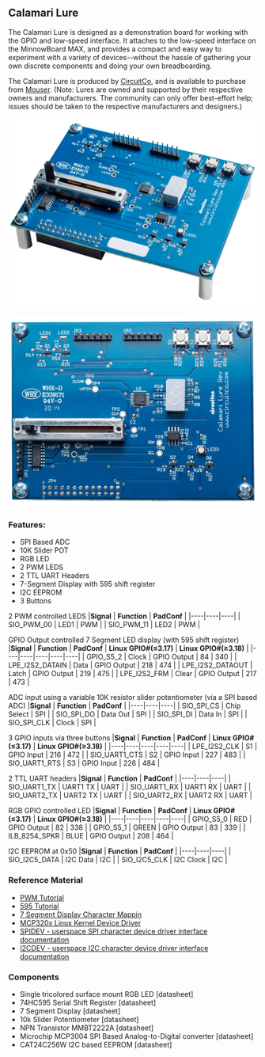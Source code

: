 ## Calamari Lure

The Calamari Lure is designed as a demonstration board for working with the GPIO and low-speed interface. It attaches to the low-speed interface on the MinnowBoard MAX, and provides a compact and easy way to experiment with a variety of devices--without the hassle of gathering your own discrete components and doing your own breadboarding.

The Calamari Lure is produced by [CircuitCo](http://www.circuitco.com/), and is available to purchase from [Mouser](http://www.mouser.com/ProductDetail/MinnowBoard-by-CircuitCo/999-0004990). (Note: Lures are owned and supported by their respective owners and manufacturers. The community can only offer best-effort help; issues should be taken to the respective manufacturers and designers.) 

![Calamari Lure](pages/lures/Lure-Calamari-angled.png)

![Calamari Lure](pages/lures/Lure-Calamari-top.png)

### Features:
- SPI Based ADC
- 10K Slider POT
- RGB LED
- 2 PWM LEDS
- 2 TTL UART Headers
- 7-Segment Display with 595 shift register
- I2C EEPROM
- 3 Buttons

2 PWM controlled LEDS
|**Signal** | **Function** | **PadConf** |
|----|----|----|
| SIO_PWM_00   |  LED1  | PWM   |
| SIO_PWM_11   |  LED2  | PWM   |


GPIO Output controlled 7 Segment LED display (with 595 shift register)
|**Signal** | **Function** | **PadConf** | **Linux GPIO#(≤3.17)** | **Linux GPIO#(≥3.18)** |
|----|----|----|----|----|
|    GPIO_S5_2 | Clock   |  GPIO Output  | 84   | 340   |
|  LPE_I2S2_DATAIN  |  Data  |  GPIO Output  | 218   | 474   |
|  LPE_I2S2_DATAOUT  | Latch   | GPIO Output   |  219  |  475  |
|  LPE_I2S2_FRM  | Clear   | GPIO Output   | 217   | 473   |

ADC input using a variable 10K resistor slider potentiometer (via a SPI based ADC)
|**Signal** | **Function** | **PadConf** |
|----|----|----|
| SIO_SPI_CS   |  Chip Select  | SPI   |
| SIO_SPI_DO   | Data Out   |  SPI  |
| SIO_SPI_DI  | Data In   | SPI   |
| SIO_SPI_CLK  | Clock   |  SPI  |

3 GPIO inputs via three buttons
|**Signal** | **Function** | **PadConf** | **Linux GPIO#(≤3.17)** | **Linux GPIO#(≥3.18)** |
|----|----|----|----|----|
|  LPE_I2S2_CLK  | S1   | GPIO Input   | 216   | 472   |
|  SIO_UART1_CTS  | S2   | GPIO Input   |  227  |  483  |
|  SIO_UART1_RTS  | S3   | GPIO Input   | 226   | 484   |


2 TTL UART headers
|**Signal** | **Function** | **PadConf** |
|----|----|----|
| SIO_UART1_TX  | UART1 TX  | UART   |
| SIO_UART1_RX  | UART1 RX  | UART   |
| SIO_UART2_TX  | UART2 TX  | UART   |
| SIO_UART2_RX  | UART2 RX  | UART   |


RGB GPIO controlled LED
|**Signal** | **Function** | **PadConf** | **Linux GPIO#(≤3.17)** | **Linux GPIO#(≥3.18)** |
|----|----|----|----|----|
|  GPIO_S5_0  |  RED  | GPIO Output   | 82   |  338  |
|  GPIO_S5_1   | GREEN   |  GPIO Output  | 83   | 339   |
|  ILB_8254_SPKR  |  BLUE  |  GPIO Output  | 208   | 464   |


I2C EEPROM at 0x50
|**Signal** | **Function** | **PadConf** |
|----|----|----|
| SIO_I2C5_DATA  | I2C Data  | I2C   |
| SIO_I2C5_CLK  | I2C Clock  | I2C   |


### Reference Material
- [PWM Tutorial](http://www.protostack.com/blog/2011/06/atmega168a-pulse-width-modulation-pwm/)
- [595 Tutorial](http://conductiveresistance.com/interactive-595-shift-register-simulator/)
- [7 Segment Display Character Mappin](http://en.wikipedia.org/wiki/Seven-segment_display_character_representations)
- [MCP320x Linux Kernel Device Driver](https://git.kernel.org/cgit/linux/kernel/git/torvalds/linux.git/tree/drivers/iio/adc/mcp320x.c?id=v3.14)
- [SPIDEV - userspace SPI character device driver interface documentation](https://www.kernel.org/doc/Documentation/spi/spidev)
- [I2CDEV - userspace I2C character device driver interface documentation](https://www.kernel.org/doc/Documentation/i2c/dev-interface)


### Components 
- Single tricolored surface mount RGB LED [datasheet]
- 74HC595 Serial Shift Register [datasheet]
- 7 Segment Display [datasheet]
- 10k Slider Potentiometer [datasheet]
- NPN Transistor MMBT2222A [datasheet]
- Microchip MCP3004 SPI Based Analog-to-Digital converter [datasheet]
- CAT24C256W I2C based EEPROM [datasheet]

